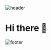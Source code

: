 ![header](https://capsule-render.vercel.app/api?type=waving&color=0:E0FFFF,100:ADFF2F&height=150&section=header&text=Tae%20Ram&fontSize=40&fontColor=C0C0C0&fontAlignY=25&desc=Welcome%20to%20ttaeram&descSize=15&descAlignY=50)

# Hi there 👋


![footer](https://capsule-render.vercel.app/api?type=waving&color=0:E0FFFF,100:ADFF2F&height=150&section=footer)
